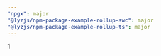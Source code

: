 ```yaml
---
"npgx": major
"@lyzjs/npm-package-example-rollup-swc": major
"@lyzjs/npm-package-example-rollup-ts": major
---
```


1
